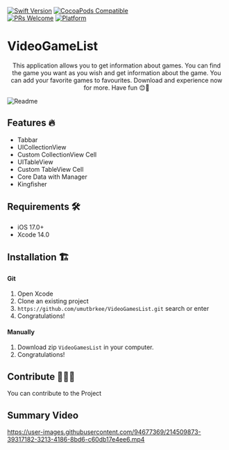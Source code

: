[![Swift Version][swift-image]][swift-url]
[![CocoaPods Compatible](https://img.shields.io/cocoapods/v/EZSwiftExtensions.svg)](https://img.shields.io/cocoapods/v/LFAlertController.svg)  
[![PRs Welcome](https://img.shields.io/badge/PRs-welcome-brightgreen.svg?style=flat-square)](http://makeapullrequest.com)
[![Platform](https://img.shields.io/cocoapods/p/LFAlertController.svg?style=flat)](http://cocoapods.org/pods/LFAlertController)

# VideoGameList
<p align="center">
     This application allows you to get information about games. You can find the game you want as you wish and get information about the game. You can add your favorite games to favourites. Download and experience now for more. Have fun 😊🎉
    </p>
    
![Readme](https://user-images.githubusercontent.com/94677369/214499514-eb10429c-bc22-4a63-838b-9af659ea8611.png)

## Features 🔥

- Tabbar
- UICollectionView
- Custom CollectionView Cell
- UITableView
- Custom TableView Cell
- Core Data with Manager
- Kingfisher



## Requirements 🛠️

- iOS 17.0+
- Xcode 14.0

## Installation 🏗️

#### Git

1. Open Xcode
2. Clone an existing project
3. ```https://github.com/umutbrkee/VideoGamesList.git``` search or enter
4. Congratulations! 

#### Manually

1. Download zip ```VideoGamesList``` in your computer.  
2. Congratulations!  

## Contribute 🙋‍♀️🙋
You can contribute to the Project



## Summary Video

https://user-images.githubusercontent.com/94677369/214509873-39317182-3213-4186-8bd6-c60db17e4ee6.mp4

[swift-image]:https://img.shields.io/badge/swift-17.0-orange.svg
[swift-url]: https://swift.org/
[license-image]: https://img.shields.io/badge/License-MIT-blue.svg
[license-url]: LICENSE

